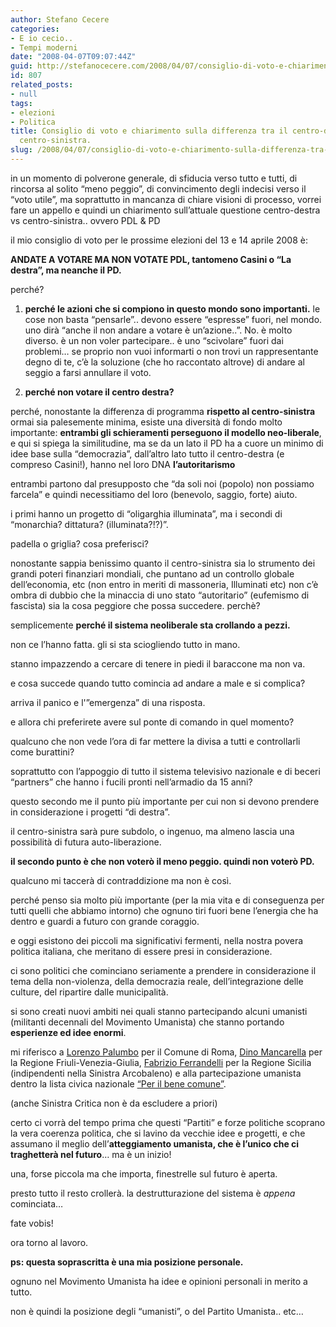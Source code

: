 ```yaml
---
author: Stefano Cecere
categories:
- E io cecio..
- Tempi moderni
date: "2008-04-07T09:07:44Z"
guid: http://stefanocecere.com/2008/04/07/consiglio-di-voto-e-chiarimento-sulla-differenza-tra-il-centro-destra-e-il-centro-sinistra/
id: 807
related_posts:
- null
tags:
- elezioni
- Politica
title: Consiglio di voto e chiarimento sulla differenza tra il centro-destra e il
  centro-sinistra.
slug: /2008/04/07/consiglio-di-voto-e-chiarimento-sulla-differenza-tra-il-centro-destra-e-il-centro-sinistra/
---
```


in un momento di polverone generale, di sfiducia verso tutto e tutti, di rincorsa al solito &#8220;meno peggio&#8221;, di convincimento degli indecisi verso il &#8220;voto utile&#8221;, ma soprattutto in mancanza di chiare visioni di processo, vorrei fare un appello e quindi un chiarimento sull&#8217;attuale questione centro-destra vs centro-sinistra.. ovvero PDL & PD

il mio consiglio di voto per le prossime elezioni del 13 e 14 aprile 2008 è:
  
**ANDATE A VOTARE MA NON VOTATE PDL, tantomeno Casini o &#8220;La destra&#8221;, ma neanche il PD.**

perché?

1) **perché le azioni che si compiono in questo mondo sono importanti.** le cose non basta &#8220;pensarle&#8221;.. devono essere &#8220;espresse&#8221; fuori, nel mondo. uno dirà &#8220;anche il non andare a votare è un&#8217;azione..&#8221;. No. è molto diverso. è un non voler partecipare.. è uno &#8220;scivolare&#8221; fuori dai problemi&#8230; se proprio non vuoi informarti o non trovi un rappresentante degno di te, c&#8217;è la soluzione (che ho raccontato altrove) di andare al seggio a farsi annullare il voto.
  
2) **perché non votare il centro destra?**
  
perché, nonostante la differenza di programma **rispetto al centro-sinistra** ormai sia palesemente minima, esiste una diversità di fondo molto importante: **entrambi gli schieramenti perseguono il modello neo-liberale**, e qui si spiega la similitudine, ma se da un lato il PD ha a cuore un minimo di idee base sulla &#8220;democrazia&#8221;, dall&#8217;altro lato tutto il centro-destra (e compreso Casini!), hanno nel loro DNA **l&#8217;autoritarismo**

entrambi partono dal presupposto che &#8220;da soli noi (popolo) non possiamo farcela&#8221; e quindi necessitiamo del loro (benevolo, saggio, forte) aiuto.
  
i primi hanno un progetto di &#8220;oligarghia illuminata&#8221;, ma i secondi di &#8220;monarchia? dittatura? (illuminata?!?)&#8221;.
  
padella o griglia? cosa preferisci?

nonostante sappia benissimo quanto il centro-sinistra sia lo strumento dei grandi poteri finanziari mondiali, che puntano ad un controllo globale dell&#8217;economia, etc (non entro in meriti di massoneria, Illuminati etc) non c&#8217;è ombra di dubbio che la minaccia di uno stato &#8220;autoritario&#8221; (eufemismo di fascista) sia la cosa peggiore che possa succedere. perchè?</strong>

semplicemente **perché il sistema neoliberale sta crollando a pezzi.**
  
non ce l&#8217;hanno fatta. gli si sta sciogliendo tutto in mano.
  
stanno impazzendo a cercare di tenere in piedi il baraccone ma non va.
  
e cosa succede quando tutto comincia ad andare a male e si complica?
  
arriva il panico e l'&#8221;emergenza&#8221; di una risposta.

e allora chi preferirete avere sul ponte di comando in quel momento?
  
qualcuno che non vede l&#8217;ora di far mettere la divisa a tutti e controllarli come burattini?
  
soprattutto con l&#8217;appoggio di tutto il sistema televisivo nazionale e di beceri &#8220;partners&#8221; che hanno i fucili pronti nell&#8217;armadio da 15 anni?
  
questo secondo me il punto più importante per cui non si devono prendere in considerazione i progetti &#8220;di destra&#8221;.
  
il centro-sinistra sarà pure subdolo, o ingenuo, ma almeno lascia una possibilità di futura auto-liberazione.

**il secondo punto è che non voterò il meno peggio. quindi non voterò PD.**
  
qualcuno mi taccerà di contraddizione ma non è così.
  
perché penso sia molto più importante (per la mia vita e di conseguenza per tutti quelli che abbiamo intorno) che ognuno tiri fuori bene l&#8217;energia che ha dentro e guardi a futuro con grande coraggio.
  
e oggi esistono dei piccoli ma significativi fermenti, nella nostra povera politica italiana, che meritano di essere presi in considerazione.
  
ci sono politici che cominciano seriamente a prendere in considerazione il tema della non-violenza, della democrazia reale, dell&#8217;integrazione delle culture, del ripartire dalle municipalità.
  
si sono creati nuovi ambiti nei quali stanno partecipando alcuni umanisti (militanti decennali del Movimento Umanista) che stanno portando **esperienze ed idee enormi**.

mi riferisco a [Lorenzo Palumbo](http://www.lorenzopalumbo.it) per il Comune di Roma, [Dino Mancarella](http://www.dinomancarella.it) per la Regione Friuli-Venezia-Giulia, [Fabrizio Ferrandelli](http://www.ferrandelli.it/) per la Regione Sicilia (indipendenti nella Sinistra Arcobaleno) e alla partecipazione umanista dentro la lista civica nazionale [&#8220;Per il bene comune&#8221;](http://www.perilbenecomune.net).

(anche Sinistra Critica non è da escludere a priori)

certo ci vorrà del tempo prima che questi &#8220;Partiti&#8221; e forze politiche scoprano la vera coerenza politica, che si lavino da vecchie idee e progetti, e che assumano il meglio dell&#8217;**atteggiamento umanista, che è l&#8217;unico che ci traghetterà nel futuro**&#8230; ma è un inizio!

una, forse piccola ma che importa, finestrelle sul futuro è aperta.
  
presto tutto il resto crollerà. la destrutturazione del sistema è _appena_ cominciata&#8230;

fate vobis!

ora torno al lavoro.

**ps: questa soprascritta è una mia posizione personale.**
  
ognuno nel Movimento Umanista ha idee e opinioni personali in merito a tutto.
  
non è quindi la posizione degli &#8220;umanisti&#8221;, o del Partito Umanista.. etc&#8230;